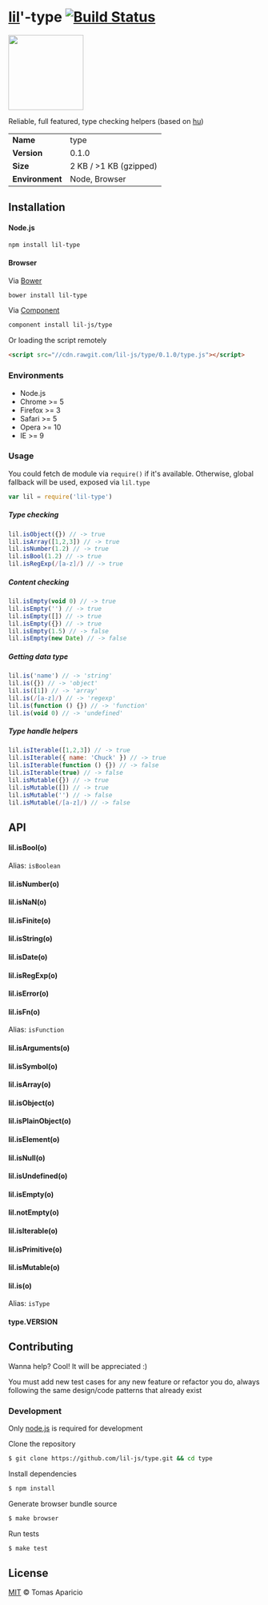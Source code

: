 # [lil](http://lil-js.github.io)'-type [![Build Status](https://api.travis-ci.org/lil-js/type.svg?branch=master)][travis]

<img align="center" height="150" src="http://lil-js.github.io/img/liljs-logo.png" />

Reliable, full featured, type checking helpers (based on [hu](https://github.com/h2non/hu))

<table>
<tr>
<td><b>Name</b></td><td>type</td>
</tr>
<tr>
<td><b>Version</b></td><td>0.1.0</td>
</tr>
<tr>
<td><b>Size</b></td><td>2 KB / >1 KB (gzipped)</td>
</tr>
<tr>
<td><b>Environment</b></td><td>Node, Browser</td>
</tr>
</table>

## Installation

#### Node.js
```bash
npm install lil-type
```

#### Browser
Via [Bower](http://bower.io)
```bash
bower install lil-type
```
Via [Component](https://github.com/componentjs/component)
```bash
component install lil-js/type
```
Or loading the script remotely
```html
<script src="//cdn.rawgit.com/lil-js/type/0.1.0/type.js"></script>
```

### Environments

- Node.js
- Chrome >= 5
- Firefox >= 3
- Safari >= 5
- Opera >= 10
- IE >= 9

### Usage

You could fetch de module via `require()` if it's available.
Otherwise, global fallback will be used, exposed via `lil.type`
```js
var lil = require('lil-type')
```

##### Type checking
```js
lil.isObject({}) // -> true
lil.isArray([1,2,3]) // -> true
lil.isNumber(1.2) // -> true
lil.isBool(1.2) // -> true
lil.isRegExp(/[a-z]/) // -> true
```

##### Content checking
```js
lil.isEmpty(void 0) // -> true
lil.isEmpty('') // -> true
lil.isEmpty([]) // -> true
lil.isEmpty({}) // -> true
lil.isEmpty(1.5) // -> false
lil.isEmpty(new Date) // -> false
```

##### Getting data type
```js
lil.is('name') // -> 'string'
lil.is({}) // -> 'object'
lil.is([1]) // -> 'array'
lil.is(/[a-z]/) // -> 'regexp'
lil.is(function () {}) // -> 'function'
lil.is(void 0) // -> 'undefined'
```

##### Type handle helpers
```js
lil.isIterable([1,2,3]) // -> true
lil.isIterable({ name: 'Chuck' }) // -> true
lil.isIterable(function () {}) // -> false
lil.isIterable(true) // -> false
lil.isMutable({}) // -> true
lil.isMutable([]) // -> true
lil.isMutable('') // -> false
lil.isMutable(/[a-z]/) // -> false
```

## API

#### lil.isBool(o)
Alias: `isBoolean`

#### lil.isNumber(o)

#### lil.isNaN(o)

#### lil.isFinite(o)

#### lil.isString(o)

#### lil.isDate(o)

#### lil.isRegExp(o)

#### lil.isError(o)

#### lil.isFn(o)
Alias: `isFunction`

#### lil.isArguments(o)

#### lil.isSymbol(o)

#### lil.isArray(o)

#### lil.isObject(o)

#### lil.isPlainObject(o)

#### lil.isElement(o)

#### lil.isNull(o)

#### lil.isUndefined(o)

#### lil.isEmpty(o)

#### lil.notEmpty(o)

#### lil.isIterable(o)

#### lil.isPrimitive(o)

#### lil.isMutable(o)

#### lil.is(o)
Alias: `isType`

#### type.VERSION

## Contributing

Wanna help? Cool! It will be appreciated :)

You must add new test cases for any new feature or refactor you do,
always following the same design/code patterns that already exist

### Development

Only [node.js](http://nodejs.org) is required for development

Clone the repository
```bash
$ git clone https://github.com/lil-js/type.git && cd type
```

Install dependencies
```bash
$ npm install
```

Generate browser bundle source
```bash
$ make browser
```

Run tests
```bash
$ make test
```

## License

[MIT](http://opensource.org/licenses/MIT) © Tomas Aparicio

[travis]: http://travis-ci.org/lil-js/type
